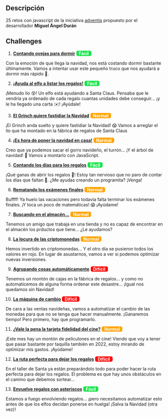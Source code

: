 ## Descripción

25 retos con javascript de la iniciativa [adventjs](https://adventjs.dev) propuesto por el desarrollador **Miguel Ángel Durán**

## Challenges

1. [**Contando ovejas para dormir**](challenge-01/README.md) <span style=" background-color:#18e64c; color: white; font-weight: bold; text-align: center; border-radius: 5px; padding: 0 8px;">Fácil</span>

Con la emoción de que llega la navidad, nos está costando dormir bastante últimamente. Vamos a intentar usar este pequeño truco que nos ayudará a dormir más rápido 🐑.

2. [**¡Ayuda al elfo a listar los regalos!**](challenge-02/README.md) <span style=" background-color:#18e64c; color: white; font-weight: bold; text-align: center; border-radius: 5px; padding: 0 8px;">Fácil</span>

¡Menudo lío 😵! Un elfo está ayudando a Santa Claus. Pensaba que le vendría ya ordenado de cada regalo cuantas unidades debe conseguir... ¡y le ha llegado una carta ✉️! ¡Ayúdale!

3. [**El Grinch quiere fastidiar la Navidad**](challenge-03/README.md) <span style=" background-color:orange; color: white; font-weight: bold; text-align: center; border-radius: 5px; padding: 0 8px;">Normal</span>

¡El Grinch anda suelto y quiere fastidiar la Navidad! 😱 Vamos a arreglar el lío que ha montado en la fábrica de regalos de Santa Claus

4. [**¡Es hora de poner la navidad en casa!**](challenge-04/README.md) <span style=" background-color:orange; color: white; font-weight: bold; text-align: center; border-radius: 5px; padding: 0 8px;">Normal</span>

Creo que ya podemos sacar el gorro navideño, el turrón... ¡Y el árbol de navidad! 🎄 Vamos a montarlo con JavaScript.

5. [**Contando los días para los regalos**](challenge-05/README.md) <span style=" background-color:#18e64c; color: white; font-weight: bold; text-align: center; border-radius: 5px; padding: 0 8px;">Fácil</span>

¡Qué ganas de abrir los regalos 🎁! Estoy tan nervioso que no paro de contar los días que faltan 🤣. ¿Me ayudas creando un programita? ¡Venga!

6. [**Rematando los exámenes finales**](challenge-06/README.md) <span style=" background-color: orange; color: white; font-weight: bold; text-align: center; border-radius: 5px; padding: 0 8px;">Normal</span>

Buffff! Ya huelo las vacaciones pero todavía falta terminar los exámenes finales. ¡Y toca un poco de matemáticas! 😱 ¡Ayúdame!

7. [**Buscando en el almacén...**](challenge-07/README.md) <span style=" background-color: orange; color: white; font-weight: bold; text-align: center; border-radius: 5px; padding: 0 8px;">Normal</span>

Tenemos un amigo que trabaja en una tienda y no es capaz de encontrar en el almacén los prductos que tiene... ¿Le ayudamos?

8. [**La locura de las criptomonedas**](challenge-08/README.md) <span style=" background-color: orange; color: white; font-weight: bold; text-align: center; border-radius: 5px; padding: 0 8px;">Normal</span>

Hemos invertido en criptomonedas... Y el otro día se pusieron todos los valores en rojo. En lugar de asustarnos, vamos a ver si podemos optimizar nuevas inversiones.

9. [**Agrupando cosas automáticamente**](challenge-09/README.md) <span style=" background-color: red; color: white; font-weight: bold; text-align: center; border-radius: 5px; padding: 0 8px;">Difícil</span>

Tenemos un montón de cajas en la fábrica de regalos... y como no automaticemos de alguna forma ordenar este desastre... ¡Igual nos quedamos sin Navidad!

10. [**La máquina de cambio**](challenge-10/README.md) <span style=" background-color: red; color: white; font-weight: bold; text-align: center; border-radius: 5px; padding: 0 8px;">Difícil</span>

De cara a las ventas navideñas, vamos a automatizar el cambio de las monedas para que no se tenga que hacer manualmente. ¡Ganaremos tiempo! Pero primero, hay que programarlo.

11. [**¿Vale la pena la tarjeta fidelidad del cine?**](challenge-11/README.md) <span style=" background-color: orange; color: white; font-weight: bold; text-align: center; border-radius: 5px; padding: 0 8px;">Normal</span>

¡Este mes hay un montón de peliculones en el cine! Viendo que voy a tener que pasar bastante por taquilla también en 2022, estoy mirando de optimizar mis gastos. ¡Ayúdame!

12. [**La ruta perfecta para dejar los regalos**](challenge-12/README.md) <span style=" background-color: red; color: white; font-weight: bold; text-align: center; border-radius: 5px; padding: 0 8px;">Difícil</span>

En el taller de Santa ya están preparándolo todo para poder hacer la ruta perfecta para dejar los regalos. El problema es que hay unos obstáculos en el camino que debemos sortear...

13. [**Envuelve regalos con asteriscos**](challenge-13/README.md) <span style=" background-color:#18e64c; color: white; font-weight: bold; text-align: center; border-radius: 5px; padding: 0 8px;">Fácil</span>

Estamos a fuego envolviendo regalos... ¡pero necesitamos automatizar esto antes de que los elfos decidan ponerse en huelga! ¡Salva la Navidad (otra vez)!
